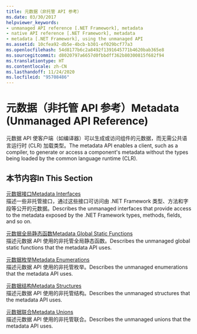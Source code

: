 ```yaml
---
title: 元数据（非托管 API 参考）
ms.date: 03/30/2017
helpviewer_keywords:
- unmanaged API reference [.NET Framework], metadata
- native API reference [.NET Framework], metadata
- metadata [.NET Framework], using the unmanaged API
ms.assetid: 10cfea92-db5e-4bcb-b301-ef029bcf77a3
ms.openlocfilehash: 54d8177b6c2a8492f1391645771b4620bab365e8
ms.sourcegitcommit: d8020797a6657d0fbbdff362b80300815f682f94
ms.translationtype: HT
ms.contentlocale: zh-CN
ms.lasthandoff: 11/24/2020
ms.locfileid: "95708486"
---
```

# <a name="metadata-unmanaged-api-reference"></a><span data-ttu-id="3a2cf-102">元数据（非托管 API 参考）</span><span class="sxs-lookup"><span data-stu-id="3a2cf-102">Metadata (Unmanaged API Reference)</span></span>

<span data-ttu-id="3a2cf-103">元数据 API 使客户端（如编译器）可以生成或访问组件的元数据，而无需公共语言运行时 (CLR) 加载类型。</span><span class="sxs-lookup"><span data-stu-id="3a2cf-103">The metadata API enables a client, such as a compiler, to generate or access a component's metadata without the types being loaded by the common language runtime (CLR).</span></span>  
  
## <a name="in-this-section"></a><span data-ttu-id="3a2cf-104">本节内容</span><span class="sxs-lookup"><span data-stu-id="3a2cf-104">In This Section</span></span>  

 [<span data-ttu-id="3a2cf-105">元数据接口</span><span class="sxs-lookup"><span data-stu-id="3a2cf-105">Metadata Interfaces</span></span>](metadata-interfaces.md)  
 <span data-ttu-id="3a2cf-106">描述一些非托管接口，通过这些接口可访问由 .NET Framework 类型、方法和字段等公开的元数据。</span><span class="sxs-lookup"><span data-stu-id="3a2cf-106">Describes the unmanaged interfaces that provide access to the metadata exposed by the .NET Framework types, methods, fields, and so on.</span></span>  
  
 [<span data-ttu-id="3a2cf-107">元数据全局静态函数</span><span class="sxs-lookup"><span data-stu-id="3a2cf-107">Metadata Global Static Functions</span></span>](metadata-global-static-functions.md)  
 <span data-ttu-id="3a2cf-108">描述元数据 API 使用的非托管全局静态函数。</span><span class="sxs-lookup"><span data-stu-id="3a2cf-108">Describes the unmanaged global static functions that the metadata API uses.</span></span>  
  
 [<span data-ttu-id="3a2cf-109">元数据枚举</span><span class="sxs-lookup"><span data-stu-id="3a2cf-109">Metadata Enumerations</span></span>](metadata-enumerations.md)  
 <span data-ttu-id="3a2cf-110">描述元数据 API 使用的非托管枚举。</span><span class="sxs-lookup"><span data-stu-id="3a2cf-110">Describes the unmanaged enumerations that the metadata API uses.</span></span>  
  
 [<span data-ttu-id="3a2cf-111">元数据结构</span><span class="sxs-lookup"><span data-stu-id="3a2cf-111">Metadata Structures</span></span>](metadata-structures.md)  
 <span data-ttu-id="3a2cf-112">描述元数据 API 使用的非托管结构。</span><span class="sxs-lookup"><span data-stu-id="3a2cf-112">Describes the unmanaged structures that the metadata API uses.</span></span>  
  
 [<span data-ttu-id="3a2cf-113">元数据联合</span><span class="sxs-lookup"><span data-stu-id="3a2cf-113">Metadata Unions</span></span>](metadata-unions.md)  
 <span data-ttu-id="3a2cf-114">描述元数据 API 使用的非托管联合。</span><span class="sxs-lookup"><span data-stu-id="3a2cf-114">Describes the unmanaged unions that the metadata API uses.</span></span>

